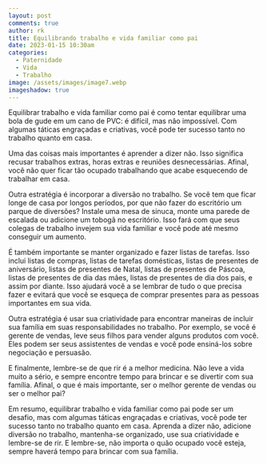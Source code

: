 ```yaml
---
layout: post
comments: true
author: rk
title: Equilibrando trabalho e vida familiar como pai
date: 2023-01-15 10:30am
categories:
  - Paternidade
  - Vida
  - Trabalho
image: /assets/images/image7.webp
imageshadow: true
---
```

Equilibrar trabalho e vida familiar como pai é como tentar equilibrar uma bola de gude em um cano de PVC: é difícil, mas não impossível. Com algumas táticas engraçadas e criativas, você pode ter sucesso tanto no trabalho quanto em casa.

Uma das coisas mais importantes é aprender a dizer não. Isso significa recusar trabalhos extras, horas extras e reuniões desnecessárias. Afinal, você não quer ficar tão ocupado trabalhando que acabe esquecendo de trabalhar em casa.

Outra estratégia é incorporar a diversão no trabalho. Se você tem que ficar longe de casa por longos períodos, por que não fazer do escritório um parque de diversões? Instale uma mesa de sinuca, monte uma parede de escalada ou adicione um tobogã no escritório. Isso fará com que seus colegas de trabalho invejem sua vida familiar e você pode até mesmo conseguir um aumento.

É também importante se manter organizado e fazer listas de tarefas. Isso inclui listas de compras, listas de tarefas domésticas, listas de presentes de aniversário, listas de presentes de Natal, listas de presentes de Páscoa, listas de presentes de dia das mães, listas de presentes de dia dos pais, e assim por diante. Isso ajudará você a se lembrar de tudo o que precisa fazer e evitará que você se esqueça de comprar presentes para as pessoas importantes em sua vida.

Outra estratégia é usar sua criatividade para encontrar maneiras de incluir sua família em suas responsabilidades no trabalho. Por exemplo, se você é gerente de vendas, leve seus filhos para vender alguns produtos com você. Eles podem ser seus assistentes de vendas e você pode ensiná-los sobre negociação e persuasão.

E finalmente, lembre-se de que rir é a melhor medicina. Não leve a vida muito a sério, e sempre encontre tempo para brincar e se divertir com sua família. Afinal, o que é mais importante, ser o melhor gerente de vendas ou ser o melhor pai?

Em resumo, equilibrar trabalho e vida familiar como pai pode ser um desafio, mas com algumas táticas engraçadas e criativas, você pode ter sucesso tanto no trabalho quanto em casa. Aprenda a dizer não, adicione diversão no trabalho, mantenha-se organizado, use sua criatividade e lembre-se de rir. E lembre-se, não importa o quão ocupado você esteja, sempre haverá tempo para brincar com sua família.